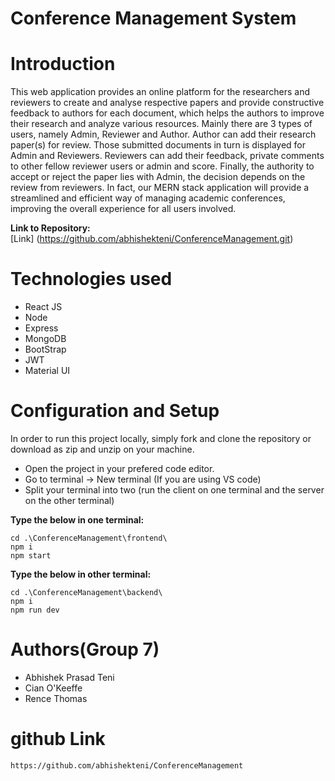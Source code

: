 # Conference Management System

# Introduction
This web application provides an online platform for the researchers and reviewers to create and analyse respective papers and provide constructive feedback to 
authors for each document, which helps the authors to improve their research and analyze various resources. Mainly there are 3 types of users, namely Admin, Reviewer 
and Author. Author can add their research paper(s) for review. Those submitted documents in turn is displayed for Admin and Reviewers. Reviewers can add their feedback,
private comments to other fellow reviewer users or admin and score. Finally, the authority to accept or reject the paper lies with Admin, the decision depends on the review from reviewers. In fact, our MERN stack application will provide a streamlined and efficient way of managing academic conferences, improving the overall experience for all users involved.

**Link to Repository:**\
[Link] (https://github.com/abhishekteni/ConferenceManagement.git)

# Technologies used
- React JS
- Node
- Express
- MongoDB
- BootStrap
- JWT
- Material UI

# Configuration and Setup

In order to run this project locally, simply fork and clone the repository or download as zip and unzip on your machine.

- Open the project in your prefered code editor.
- Go to terminal -> New terminal (If you are using VS code)
- Split your terminal into two (run the client on one terminal and the server on the other terminal)

**Type the below in one terminal:**
```
cd .\ConferenceManagement\frontend\  
npm i   
npm start 
```

**Type the below in other terminal:**
```
cd .\ConferenceManagement\backend\    
npm i      
npm run dev    
```
# Authors(Group 7)

- Abhishek Prasad Teni
- Cian O'Keeffe
- Rence Thomas

# github Link
```
https://github.com/abhishekteni/ConferenceManagement
```
